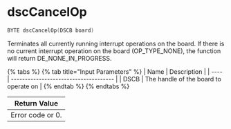 # dscCancelOp

```c
BYTE dscCancelOp(DSCB board)
```

Terminates all currently running interrupt operations on the board. If there is no current interrupt operation on the board (OP\_TYPE\_NONE), the function will return DE\_NONE\_IN\_PROGRESS.

{% tabs %}
{% tab title="Input Parameters" %}
| Name | Description                           |
| ---- | ------------------------------------- |
| DSCB | The handle of the board to operate on |
{% endtab %}
{% endtabs %}

| Return Value     |
| ---------------- |
| Error code or 0. |
